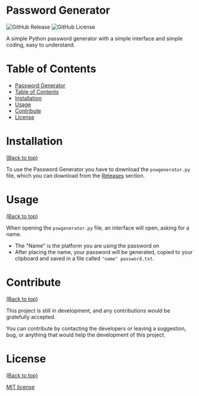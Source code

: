 
# Password Generator

![GitHub Release](https://img.shields.io/github/v/release/nicogarpro/passwordgenerator)
![GitHub License](https://img.shields.io/github/license/nicogarpro/passwordgenerator)


A simple Python password generator with a simple interface and simple coding, easy to understand.

# Table of Contents
- [Password Generator ](#passwordgenerator)
- [Table of Contents](#table-of-contents)
- [Installation](#installation)
- [Usage](#usage)
- [Contribute](#contribute)
- [License](#license)


# Installation
[(Back to top)](#table-of-contents)

To use the Password Generator you have to download the `pswgenerator.py` file, which you can download from the [Releases](/releases) section.


# Usage
[(Back to top)](#table-of-contents)

When opening the `pswgenerator.py` file, an interface will open, asking for a name.
- The "Name" is the platform you are using the password on
- After placing the name, your password will be generated, copied to your clipboard and saved in a file called `"name" password.txt`.


# Contribute
[(Back to top)](#table-of-contents)

This project is still in development, and any contributions would be gratefully accepted.

You can contribute by contacting the developers or leaving a suggestion, bug, or anything that would help the development of this project.


# License
[(Back to top)](#table-of-contents)


[MIT license](./LICENSE)


